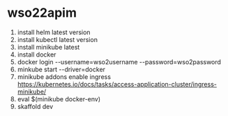 # wso22apim

1. install helm latest version
2. install kubectl latest version
3. install minikube latest
4. install docker
5. docker login --username=wso2username --password=wso2password
6. minkube start --driver=docker
7. minikube addons enable ingress
   https://kubernetes.io/docs/tasks/access-application-cluster/ingress-minikube/
8. eval $(minikube docker-env)
9. skaffold dev